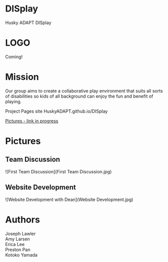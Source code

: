# DISplay
Husky ADAPT DISplay

# LOGO
Coming!

# Mission 
Our group aims to create a collaborative play environment that suits all sorts of disabilities so kids of all background can enjoy the fun and benefit of playing. 

Project Pages site HuskyADAPT.github.io/DISplay


<a href="Pictures.md">Pictures - link in progress</a>

# Pictures
## Team Discussion
![First Team Discussion](First Team Discussion.jpg)

## Website Development
![Website Development with Dean](Website Development.jpg)

# Authors
Joseph Lawler <br>
Amy Larsen <br>
Erica Lee <br>
Preston Pan <br>
Kotoko Yamada <br>

